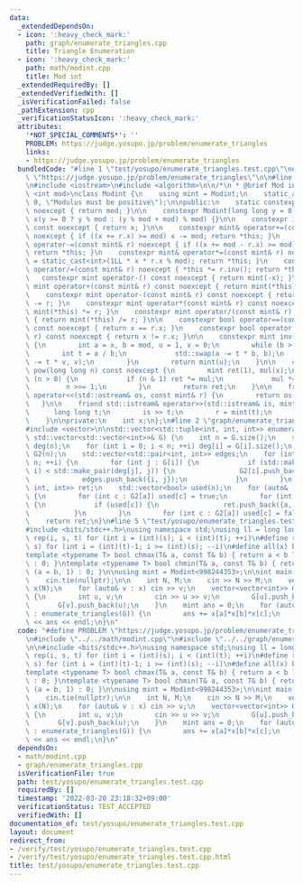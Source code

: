 ```yaml
---
data:
  _extendedDependsOn:
  - icon: ':heavy_check_mark:'
    path: graph/enumerate_triangles.cpp
    title: Triangle Enumeration
  - icon: ':heavy_check_mark:'
    path: math/modint.cpp
    title: Mod int
  _extendedRequiredBy: []
  _extendedVerifiedWith: []
  _isVerificationFailed: false
  _pathExtension: cpp
  _verificationStatusIcon: ':heavy_check_mark:'
  attributes:
    '*NOT_SPECIAL_COMMENTS*': ''
    PROBLEM: https://judge.yosupo.jp/problem/enumerate_triangles
    links:
    - https://judge.yosupo.jp/problem/enumerate_triangles
  bundledCode: "#line 1 \"test/yosupo/enumerate_triangles.test.cpp\"\n#define PROBLEM\
    \ \"https://judge.yosupo.jp/problem/enumerate_triangles\"\n\n#line 2 \"math/modint.cpp\"\
    \n#include <iostream>\n#include <algorithm>\n\n/*\n * @brief Mod int\n */\ntemplate\
    \ <int mod>\nclass Modint {\n    using mint = Modint;\n    static_assert(mod >\
    \ 0, \"Modulus must be positive\");\n\npublic:\n    static constexpr int get_mod()\
    \ noexcept { return mod; }\n\n    constexpr Modint(long long y = 0) noexcept :\
    \ x(y >= 0 ? y % mod : (y % mod + mod) % mod) {}\n\n    constexpr int value()\
    \ const noexcept { return x; }\n\n    constexpr mint& operator+=(const mint& r)\
    \ noexcept { if ((x += r.x) >= mod) x -= mod; return *this; }\n    constexpr mint&\
    \ operator-=(const mint& r) noexcept { if ((x += mod - r.x) >= mod) x -= mod;\
    \ return *this; }\n    constexpr mint& operator*=(const mint& r) noexcept { x\
    \ = static_cast<int>(1LL * x * r.x % mod); return *this; }\n    constexpr mint&\
    \ operator/=(const mint& r) noexcept { *this *= r.inv(); return *this; }\n\n \
    \   constexpr mint operator-() const noexcept { return mint(-x); }\n\n    constexpr\
    \ mint operator+(const mint& r) const noexcept { return mint(*this) += r; }\n\
    \    constexpr mint operator-(const mint& r) const noexcept { return mint(*this)\
    \ -= r; }\n    constexpr mint operator*(const mint& r) const noexcept { return\
    \ mint(*this) *= r; }\n    constexpr mint operator/(const mint& r) const noexcept\
    \ { return mint(*this) /= r; }\n\n    constexpr bool operator==(const mint& r)\
    \ const noexcept { return x == r.x; }\n    constexpr bool operator!=(const mint&\
    \ r) const noexcept { return x != r.x; }\n\n    constexpr mint inv() const noexcept\
    \ {\n        int a = x, b = mod, u = 1, v = 0;\n        while (b > 0) {\n    \
    \        int t = a / b;\n            std::swap(a -= t * b, b);\n            std::swap(u\
    \ -= t * v, v);\n        }\n        return mint(u);\n    }\n\n    constexpr mint\
    \ pow(long long n) const noexcept {\n        mint ret(1), mul(x);\n        while\
    \ (n > 0) {\n            if (n & 1) ret *= mul;\n            mul *= mul;\n   \
    \         n >>= 1;\n        }\n        return ret;\n    }\n\n    friend std::ostream&\
    \ operator<<(std::ostream& os, const mint& r) {\n        return os << r.x;\n \
    \   }\n\n    friend std::istream& operator>>(std::istream& is, mint& r) {\n  \
    \      long long t;\n        is >> t;\n        r = mint(t);\n        return is;\n\
    \    }\n\nprivate:\n    int x;\n};\n#line 2 \"graph/enumerate_triangles.cpp\"\n\
    #include <vector>\n\nstd::vector<std::tuple<int, int, int>> enumerate_triangles(const\
    \ std::vector<std::vector<int>>& G) {\n    int n = G.size();\n    std::vector<int>\
    \ deg(n);\n    for (int i = 0; i < n; ++i) deg[i] = G[i].size();\n    std::vector<std::vector<int>>\
    \ G2(n);\n    std::vector<std::pair<int, int>> edges;\n    for (int i = 0; i <\
    \ n; ++i) {\n        for (int j : G[i]) {\n            if (std::make_pair(deg[i],\
    \ i) < std::make_pair(deg[j], j)) {\n                G2[i].push_back(j);\n   \
    \             edges.push_back({i, j});\n            }\n        }\n    }\n    std::vector<std::tuple<int,\
    \ int, int>> ret;\n    std::vector<bool> used(n);\n    for (auto& [a, b] : edges)\
    \ {\n        for (int c : G2[a]) used[c] = true;\n        for (int c : G2[b])\
    \ {\n            if (used[c]) {\n                ret.push_back({a, b, c});\n \
    \           }\n        }\n        for (int c : G2[a]) used[c] = false;\n    }\n\
    \    return ret;\n}\n#line 5 \"test/yosupo/enumerate_triangles.test.cpp\"\n\n\
    #include <bits/stdc++.h>\nusing namespace std;\nusing ll = long long;\n#define\
    \ rep(i, s, t) for (int i = (int)(s); i < (int)(t); ++i)\n#define revrep(i, t,\
    \ s) for (int i = (int)(t)-1; i >= (int)(s); --i)\n#define all(x) begin(x), end(x)\n\
    template <typename T> bool chmax(T& a, const T& b) { return a < b ? (a = b, 1)\
    \ : 0; }\ntemplate <typename T> bool chmin(T& a, const T& b) { return a > b ?\
    \ (a = b, 1) : 0; }\n\nusing mint = Modint<998244353>;\n\nint main() {\n    ios_base::sync_with_stdio(false);\n\
    \    cin.tie(nullptr);\n\n    int N, M;\n    cin >> N >> M;\n    vector<mint>\
    \ x(N);\n    for (auto& v : x) cin >> v;\n    vector<vector<int>> G(N);\n    rep(i,0,M)\
    \ {\n        int u, v;\n        cin >> u >> v;\n        G[u].push_back(v);\n \
    \       G[v].push_back(u);\n    }\n    mint ans = 0;\n    for (auto [a, b, c]\
    \ : enumerate_triangles(G)) {\n        ans += x[a]*x[b]*x[c];\n    }\n    cout\
    \ << ans << endl;\n}\n"
  code: "#define PROBLEM \"https://judge.yosupo.jp/problem/enumerate_triangles\"\n\
    \n#include \"../../math/modint.cpp\"\n#include \"../../graph/enumerate_triangles.cpp\"\
    \n\n#include <bits/stdc++.h>\nusing namespace std;\nusing ll = long long;\n#define\
    \ rep(i, s, t) for (int i = (int)(s); i < (int)(t); ++i)\n#define revrep(i, t,\
    \ s) for (int i = (int)(t)-1; i >= (int)(s); --i)\n#define all(x) begin(x), end(x)\n\
    template <typename T> bool chmax(T& a, const T& b) { return a < b ? (a = b, 1)\
    \ : 0; }\ntemplate <typename T> bool chmin(T& a, const T& b) { return a > b ?\
    \ (a = b, 1) : 0; }\n\nusing mint = Modint<998244353>;\n\nint main() {\n    ios_base::sync_with_stdio(false);\n\
    \    cin.tie(nullptr);\n\n    int N, M;\n    cin >> N >> M;\n    vector<mint>\
    \ x(N);\n    for (auto& v : x) cin >> v;\n    vector<vector<int>> G(N);\n    rep(i,0,M)\
    \ {\n        int u, v;\n        cin >> u >> v;\n        G[u].push_back(v);\n \
    \       G[v].push_back(u);\n    }\n    mint ans = 0;\n    for (auto [a, b, c]\
    \ : enumerate_triangles(G)) {\n        ans += x[a]*x[b]*x[c];\n    }\n    cout\
    \ << ans << endl;\n}\n"
  dependsOn:
  - math/modint.cpp
  - graph/enumerate_triangles.cpp
  isVerificationFile: true
  path: test/yosupo/enumerate_triangles.test.cpp
  requiredBy: []
  timestamp: '2022-03-20 23:18:32+09:00'
  verificationStatus: TEST_ACCEPTED
  verifiedWith: []
documentation_of: test/yosupo/enumerate_triangles.test.cpp
layout: document
redirect_from:
- /verify/test/yosupo/enumerate_triangles.test.cpp
- /verify/test/yosupo/enumerate_triangles.test.cpp.html
title: test/yosupo/enumerate_triangles.test.cpp
---
```

